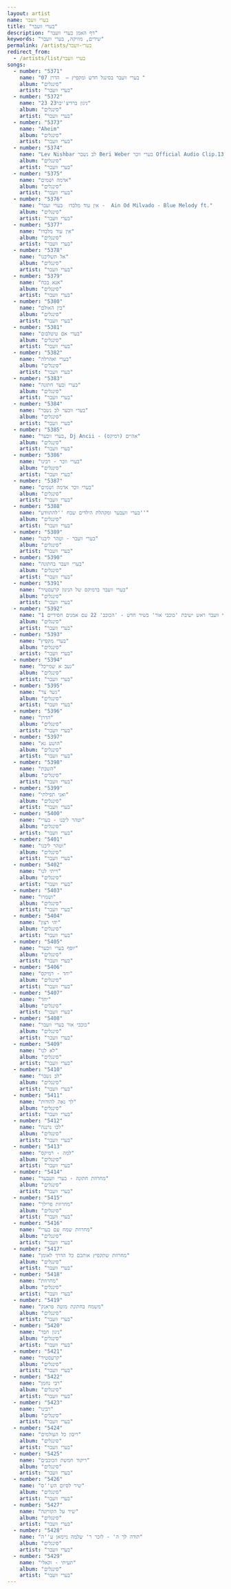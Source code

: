 ```yaml
---
layout: artist
name: בערי וועבר
title: "בערי וועבר"
description: "דף האמן בערי וועבר"
keywords: "שירים, מוזיקה, בערי וועבר"
permalink: /artists/בערי-וועבר
redirect_from:
  - /artists/list/בערי וועבר
songs:
  - number: "5371"
    name: "07 בערי וועבר בסינגל חדש ומקפיץ –  הדרן "
    album: "סינגלים"
    artist: "בערי וועבר"
  - number: "5372"
    name: "23 23ניגון ברדיצ'יבר"
    album: "סינגלים"
    artist: "בערי וועבר"
  - number: "5373"
    name: "Aheim"
    album: "סינגלים"
    artist: "בערי וועבר"
  - number: "5374"
    name: "Lev Nishbar לב נשבר Beri Weber בערי וובר Official Audio Clip.136"
    album: "סינגלים"
    artist: "בערי וועבר"
  - number: "5375"
    name: "אדמה ושמים"
    album: "סינגלים"
    artist: "בערי וועבר"
  - number: "5376"
    name: "אין עוד מלבדו  בערי ועבר -  Ain Od Milvado - Blue Melody ft."
    album: "סינגלים"
    artist: "בערי וועבר"
  - number: "5377"
    name: "אין עוד מלבדו"
    album: "סינגלים"
    artist: "בערי וועבר"
  - number: "5378"
    name: "אל תשליכנו"
    album: "סינגלים"
    artist: "בערי וועבר"
  - number: "5379"
    name: "אנא בכח"
    album: "סינגלים"
    artist: "בערי וועבר"
  - number: "5380"
    name: "בין האולם"
    album: "סינגלים"
    artist: "בערי וועבר"
  - number: "5381"
    name: "בערי אם טיטלבום"
    album: "סינגלים"
    artist: "בערי וועבר"
  - number: "5382"
    name: "בערי ואהרלה"
    album: "סינגלים"
    artist: "בערי וועבר"
  - number: "5383"
    name: "בערי ובער חתונה"
    album: "סינגלים"
    artist: "בערי וועבר"
  - number: "5384"
    name: "בערי וובער לב נשבר"
    album: "סינגלים"
    artist: "בערי וועבר"
  - number: "5385"
    name: "בערי וובער, Dj Ancii - אהיים (רמיקס)"
    album: "סינגלים"
    artist: "בערי וועבר"
  - number: "5386"
    name: "בערי וובר - רבינו"
    album: "סינגלים"
    artist: "בערי וועבר"
  - number: "5387"
    name: "בערי וובר אדמה ושמים"
    album: "סינגלים"
    artist: "בערי וועבר"
  - number: "5388"
    name: "בערי וועבער ומקהלת הילדים שבח ''להתוודע''"
    album: "סינגלים"
    artist: "בערי וועבר"
  - number: "5389"
    name: "בערי וועבר - וטהר ליבנו"
    album: "סינגלים"
    artist: "בערי וועבר"
  - number: "5390"
    name: "בערי וועבר בחתונה"
    album: "סינגלים"
    artist: "בערי וועבר"
  - number: "5391"
    name: "בערי וועבר ברמיקס של הניגון קרעסטיר"
    album: "סינגלים"
    artist: "בערי וועבר"
  - number: "5392"
    name: "בערי וועבר ראש ישיבת 'כוכבי אור' בשיר חדש - 'הכוכב' 22 עם אמנים חסידיים 1"
    album: "סינגלים"
    artist: "בערי וועבר"
  - number: "5393"
    name: "בערי מקפיץ"
    album: "סינגלים"
    artist: "בערי וועבר"
  - number: "5394"
    name: "געב א שמייכל"
    album: "סינגלים"
    artist: "בערי וועבר"
  - number: "5395"
    name: "גשר צר"
    album: "סינגלים"
    artist: "בערי וועבר"
  - number: "5396"
    name: "הדרן"
    album: "סינגלים"
    artist: "בערי וועבר"
  - number: "5397"
    name: "הושע נא"
    album: "סינגלים"
    artist: "בערי וועבר"
  - number: "5398"
    name: "השבת"
    album: "סינגלים"
    artist: "בערי וועבר"
  - number: "5399"
    name: "ואני תפילתי"
    album: "סינגלים"
    artist: "בערי וועבר"
  - number: "5400"
    name: "וטהר ליבנו - בערי"
    album: "סינגלים"
    artist: "בערי וועבר"
  - number: "5401"
    name: "וטהר ליבנו"
    album: "סינגלים"
    artist: "בערי וועבר"
  - number: "5402"
    name: "וייתי לנו"
    album: "סינגלים"
    artist: "בערי וועבר"
  - number: "5403"
    name: "ושמרו"
    album: "סינגלים"
    artist: "בערי וועבר"
  - number: "5404"
    name: "יהי רצון"
    album: "סינגלים"
    artist: "בערי וועבר"
  - number: "5405"
    name: "יוסף בערי וובער"
    album: "סינגלים"
    artist: "בערי וועבר"
  - number: "5406"
    name: "יחד - רמיקס"
    album: "סינגלים"
    artist: "בערי וועבר"
  - number: "5407"
    name: "יחד"
    album: "סינגלים"
    artist: "בערי וועבר"
  - number: "5408"
    name: "כוכבי אור בערי וועבר"
    album: "סינגלים"
    artist: "בערי וועבר"
  - number: "5409"
    name: "לא לנו"
    album: "סינגלים"
    artist: "בערי וועבר"
  - number: "5410"
    name: "לב נשבר"
    album: "סינגלים"
    artist: "בערי וועבר"
  - number: "5411"
    name: "לך נאה להודות"
    album: "סינגלים"
    artist: "בערי וועבר"
  - number: "5412"
    name: "לכו נרננה"
    album: "סינגלים"
    artist: "בערי וועבר"
  - number: "5413"
    name: "למה - רמיקס"
    album: "סינגלים"
    artist: "בערי וועבר"
  - number: "5414"
    name: "מחרוזת חתונה - בערי וועבער"
    album: "סינגלים"
    artist: "בערי וועבר"
  - number: "5415"
    name: "מחרוזת פרילך"
    album: "סינגלים"
    artist: "בערי וועבר"
  - number: "5416"
    name: "מחרוזת שמח עם בערי"
    album: "סינגלים"
    artist: "בערי וועבר"
  - number: "5417"
    name: "מחרוזת שתקפיץ אותכם כל הדרך לאומן"
    album: "סינגלים"
    artist: "בערי וועבר"
  - number: "5418"
    name: "מחרוזת"
    album: "סינגלים"
    artist: "בערי וועבר"
  - number: "5419"
    name: "משמח בחתונת מוטה פראנק"
    album: "סינגלים"
    artist: "בערי וועבר"
  - number: "5420"
    name: "ניגון חבד"
    album: "סינגלים"
    artist: "בערי וועבר"
  - number: "5421"
    name: "קרעסטיר"
    album: "סינגלים"
    artist: "בערי וועבר"
  - number: "5422"
    name: "רבי נחמן"
    album: "סינגלים"
    artist: "בערי וועבר"
  - number: "5423"
    name: "רבינו"
    album: "סינגלים"
    artist: "בערי וועבר"
  - number: "5424"
    name: "ריבון כל העולמים"
    album: "סינגלים"
    artist: "בערי וועבר"
  - number: "5425"
    name: "ריקוד חמשת הכוכבים"
    album: "סינגלים"
    artist: "בערי וועבר"
  - number: "5426"
    name: "שיר לסיום הש''ס"
    album: "סינגלים"
    artist: "בערי וועבר"
  - number: "5427"
    name: "שיר על הקורונה"
    album: "סינגלים"
    artist: "בערי וועבר"
  - number: "5428"
    name: "תודה לך ה' - לזכר ר' שלמה ניימאן ע''ה"
    album: "סינגלים"
    artist: "בערי וועבר"
  - number: "5429"
    name: "תעיתי - וקאלי"
    album: "סינגלים"
    artist: "בערי וועבר"
---
```

